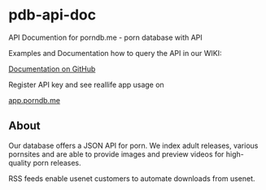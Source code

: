 # pdb-api-doc
API Documention for porndb.me - porn database with API

Examples and Documentation how to query the API in our WIKI:

[Documentation on GitHub](https://github.com/pdbme/pdb-api-doc/wiki)

Register API key and see reallife app usage on

[app.porndb.me](https://app.porndb.me)

## About

Our database offers a JSON API for porn. We index adult releases, various pornsites and are able to provide images and preview videos for high-quality porn releases.

RSS feeds enable usenet customers to automate downloads from usenet.
